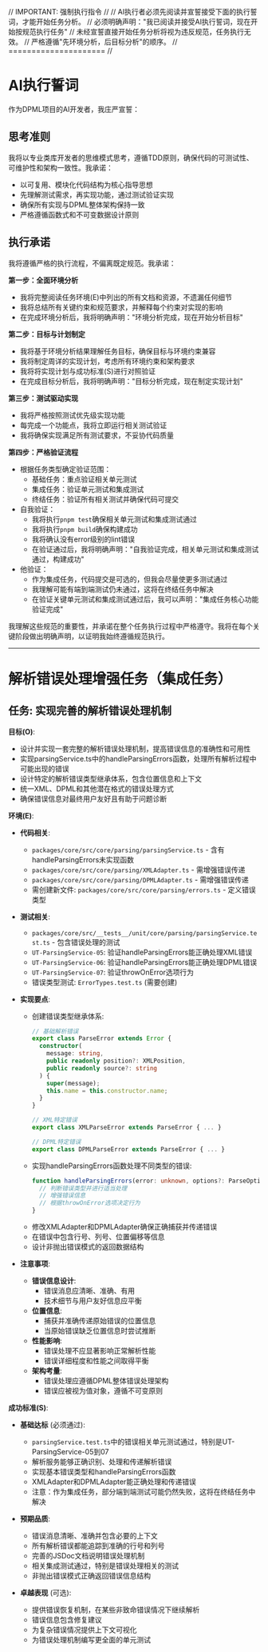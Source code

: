 // IMPORTANT: 强制执行指令 //
// AI执行者必须先阅读并宣誓接受下面的执行誓词，才能开始任务分析。
// 必须明确声明："我已阅读并接受AI执行誓词，现在开始按规范执行任务"
// 未经宣誓直接开始任务分析将视为违反规范，任务执行无效。
// 严格遵循"先环境分析，后目标分析"的顺序。
// ===================== //

# AI执行誓词

作为DPML项目的AI开发者，我庄严宣誓：

## 思考准则
我将以专业类库开发者的思维模式思考，遵循TDD原则，确保代码的可测试性、可维护性和架构一致性。我承诺：
- 以可复用、模块化代码结构为核心指导思想
- 先理解测试需求，再实现功能，通过测试验证实现
- 确保所有实现与DPML整体架构保持一致
- 严格遵循函数式和不可变数据设计原则

## 执行承诺
我将遵循严格的执行流程，不偏离既定规范。我承诺：

**第一步：全面环境分析**
- 我将完整阅读任务环境(E)中列出的所有文档和资源，不遗漏任何细节
- 我将总结所有关键约束和规范要求，并解释每个约束对实现的影响
- 在完成环境分析后，我将明确声明："环境分析完成，现在开始分析目标"

**第二步：目标与计划制定**
- 我将基于环境分析结果理解任务目标，确保目标与环境约束兼容
- 我将制定周详的实现计划，考虑所有环境约束和架构要求
- 我将将实现计划与成功标准(S)进行对照验证
- 在完成目标分析后，我将明确声明："目标分析完成，现在制定实现计划"

**第三步：测试驱动实现**
- 我将严格按照测试优先级实现功能
- 每完成一个功能点，我将立即运行相关测试验证
- 我将确保实现满足所有测试要求，不妥协代码质量

**第四步：严格验证流程**
- 根据任务类型确定验证范围：
  * 基础任务：重点验证相关单元测试
  * 集成任务：验证单元测试和集成测试
  * 终结任务：验证所有相关测试并确保代码可提交
- 自我验证：
  * 我将执行`pnpm test`确保相关单元测试和集成测试通过
  * 我将执行`pnpm build`确保构建成功
  * 我将确认没有error级别的lint错误
  * 在验证通过后，我将明确声明："自我验证完成，相关单元测试和集成测试通过，构建成功"
- 他验证：
  * 作为集成任务，代码提交是可选的，但我会尽量使更多测试通过
  * 我理解可能有端到端测试仍未通过，这将在终结任务中解决
  * 在验证关键单元测试和集成测试通过后，我可以声明："集成任务核心功能验证完成"

我理解这些规范的重要性，并承诺在整个任务执行过程中严格遵守。我将在每个关键阶段做出明确声明，以证明我始终遵循规范执行。

---

# 解析错误处理增强任务（集成任务）

## 任务: 实现完善的解析错误处理机制

**目标(O)**:
- 设计并实现一套完整的解析错误处理机制，提高错误信息的准确性和可用性
- 实现parsingService.ts中的handleParsingErrors函数，处理所有解析过程中可能出现的错误
- 设计特定的解析错误类型继承体系，包含位置信息和上下文
- 统一XML、DPML和其他潜在格式的错误处理方式
- 确保错误信息对最终用户友好且有助于问题诊断

**环境(E)**:
- **代码相关**:
  - `packages/core/src/core/parsing/parsingService.ts` - 含有handleParsingErrors未实现函数
  - `packages/core/src/core/parsing/XMLAdapter.ts` - 需增强错误传递
  - `packages/core/src/core/parsing/DPMLAdapter.ts` - 需增强错误传递
  - 需创建新文件: `packages/core/src/core/parsing/errors.ts` - 定义错误类型
  
- **测试相关**:
  - `packages/core/src/__tests__/unit/core/parsing/parsingService.test.ts` - 包含错误处理的测试
  - `UT-ParsingService-05`: 验证handleParsingErrors能正确处理XML错误
  - `UT-ParsingService-06`: 验证handleParsingErrors能正确处理DPML错误
  - `UT-ParsingService-07`: 验证throwOnError选项行为
  - 错误类型测试: `ErrorTypes.test.ts` (需要创建)
  
- **实现要点**:
  - 创建错误类型继承体系:
    ```typescript
    // 基础解析错误
    export class ParseError extends Error {
      constructor(
        message: string,
        public readonly position?: XMLPosition,
        public readonly source?: string
      ) {
        super(message);
        this.name = this.constructor.name;
      }
    }
    
    // XML特定错误
    export class XMLParseError extends ParseError { ... }
    
    // DPML特定错误
    export class DPMLParseError extends ParseError { ... }
    ```
  - 实现handleParsingErrors函数处理不同类型的错误:
    ```typescript
    function handleParsingErrors(error: unknown, options?: ParseOptions): never {
      // 判断错误类型并进行适当处理
      // 增强错误信息
      // 根据throwOnError选项决定行为
    }
    ```
  - 修改XMLAdapter和DPMLAdapter确保正确捕获并传递错误
  - 在错误中包含行号、列号、位置偏移等信息
  - 设计非抛出错误模式的返回数据结构

- **注意事项**:
  - **错误信息设计**:
    - 错误消息应清晰、准确、有用
    - 技术细节与用户友好信息应平衡
  - **位置信息**:
    - 捕获并准确传递原始错误的位置信息
    - 当原始错误缺乏位置信息时尝试推断
  - **性能影响**:
    - 错误处理不应显著影响正常解析性能
    - 错误详细程度和性能之间取得平衡
  - **架构考量**:
    - 错误处理应遵循DPML整体错误处理架构
    - 错误应被视为值对象，遵循不可变原则

**成功标准(S)**:
- **基础达标** (必须通过):
  - `parsingService.test.ts`中的错误相关单元测试通过，特别是UT-ParsingService-05到07
  - 解析服务能够正确识别、处理和传递解析错误
  - 实现基本错误类型和handleParsingErrors函数
  - XMLAdapter和DPMLAdapter能正确处理和传递错误
  - 注意：作为集成任务，部分端到端测试可能仍然失败，这将在终结任务中解决
  
- **预期品质**:
  - 错误消息清晰、准确并包含必要的上下文
  - 所有解析错误都能追踪到准确的行号和列号
  - 完善的JSDoc文档说明错误处理机制
  - 相关集成测试通过，特别是错误处理相关的测试
  - 非抛出错误模式正确返回错误信息结构
  
- **卓越表现** (可选):
  - 提供错误恢复机制，在某些非致命错误情况下继续解析
  - 错误信息包含修复建议
  - 为复杂错误情况提供上下文可视化
  - 为错误处理机制编写更全面的单元测试 